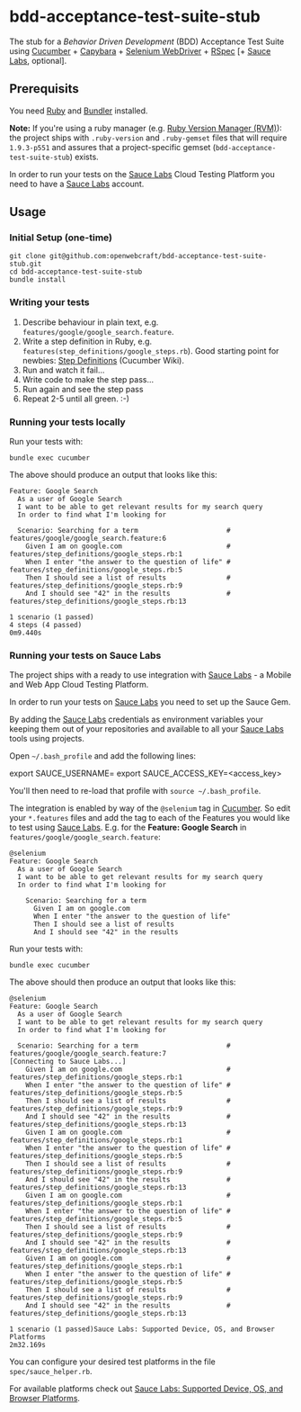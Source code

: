 # bdd-acceptance-test-suite-stub

The stub for a *Behavior Driven Development* (BDD) Acceptance Test Suite using [Cucumber] + [Capybara] + [Selenium WebDriver] + [RSpec] \[+ [Sauce Labs], optional\].

## Prerequisits

You need [Ruby] and [Bundler] installed.

**Note:** If you're using a ruby manager (e.g. [Ruby Version Manager (RVM)]): the project ships with `.ruby-version` and `.ruby-gemset` files that will require `1.9.3-p551` and assures that a project-specific gemset (`bdd-acceptance-test-suite-stub`) exists.

In order to run your tests on the [Sauce Labs] Cloud Testing Platform you need to have a [Sauce Labs] account.

## Usage

### Initial Setup (one-time)

    git clone git@github.com:openwebcraft/bdd-acceptance-test-suite-stub.git
    cd bdd-acceptance-test-suite-stub
    bundle install

### Writing your tests

1. Describe behaviour in plain text, e.g. `features/google/google_search.feature`.
2. Write a step definition in Ruby, e.g. `features(step_definitions/google_steps.rb`). Good starting point for newbies: [Step Definitions](http://cukes.info/step-definitions.html) (Cucumber Wiki).
3. Run and watch it fail...
4. Write code to make the step pass...
5. Run again and see the step pass
6. Repeat 2-5 until all green. :-)

### Running your tests locally

Run your tests with:

    bundle exec cucumber

The above should produce an output that looks like this:

    Feature: Google Search
      As a user of Google Search
      I want to be able to get relevant results for my search query
      In order to find what I'm looking for
    
      Scenario: Searching for a term                      # features/google/google_search.feature:6
        Given I am on google.com                          # features/step_definitions/google_steps.rb:1
        When I enter "the answer to the question of life" # features/step_definitions/google_steps.rb:5
        Then I should see a list of results               # features/step_definitions/google_steps.rb:9
        And I should see "42" in the results              # features/step_definitions/google_steps.rb:13
    
    1 scenario (1 passed)
    4 steps (4 passed)
    0m9.440s

### Running your tests on Sauce Labs

The project ships with a ready to use integration with [Sauce Labs] - a Mobile and Web App Cloud Testing Platform.

In order to run your tests on [Sauce Labs] you need to set up the Sauce Gem.

By adding the [Sauce Labs] credentials as environment variables your keeping them out of your repositories and available to all your [Sauce Labs] tools using projects.

Open `~/.bash_profile` and add the following lines:

export SAUCE_USERNAME=<username>
export SAUCE_ACCESS_KEY=<access_key>

You'll then need to re-load that profile with `source ~/.bash_profile`.

The integration is enabled by way of the `@selenium` tag in [Cucumber]. So edit your `*.features` files and add the tag to each of the Features you would like to test using [Sauce Labs]. E.g. for the **Feature: Google Search** in  `features/google/google_search.feature`:

    @selenium
    Feature: Google Search
      As a user of Google Search 
      I want to be able to get relevant results for my search query
      In order to find what I'm looking for
    
        Scenario: Searching for a term
          Given I am on google.com
          When I enter "the answer to the question of life"
          Then I should see a list of results
          And I should see "42" in the results 

Run your tests with:

    bundle exec cucumber

The above should then produce an output that looks like this:

    @selenium
    Feature: Google Search
      As a user of Google Search
      I want to be able to get relevant results for my search query
      In order to find what I'm looking for
    
      Scenario: Searching for a term                      # features/google/google_search.feature:7
    [Connecting to Sauce Labs...]
        Given I am on google.com                          # features/step_definitions/google_steps.rb:1
        When I enter "the answer to the question of life" # features/step_definitions/google_steps.rb:5
        Then I should see a list of results               # features/step_definitions/google_steps.rb:9
        And I should see "42" in the results              # features/step_definitions/google_steps.rb:13
        Given I am on google.com                          # features/step_definitions/google_steps.rb:1
        When I enter "the answer to the question of life" # features/step_definitions/google_steps.rb:5
        Then I should see a list of results               # features/step_definitions/google_steps.rb:9
        And I should see "42" in the results              # features/step_definitions/google_steps.rb:13
        Given I am on google.com                          # features/step_definitions/google_steps.rb:1
        When I enter "the answer to the question of life" # features/step_definitions/google_steps.rb:5
        Then I should see a list of results               # features/step_definitions/google_steps.rb:9
        And I should see "42" in the results              # features/step_definitions/google_steps.rb:13
        Given I am on google.com                          # features/step_definitions/google_steps.rb:1
        When I enter "the answer to the question of life" # features/step_definitions/google_steps.rb:5
        Then I should see a list of results               # features/step_definitions/google_steps.rb:9
        And I should see "42" in the results              # features/step_definitions/google_steps.rb:13
    
    1 scenario (1 passed)Sauce Labs: Supported Device, OS, and Browser Platforms
    2m32.169s

You can configure your desired test platforms in the file `spec/sauce_helper.rb`.

For available platforms check out [Sauce Labs: Supported Device, OS, and Browser Platforms](https://saucelabs.com/docs/platforms).

[Ruby]: http://www.ruby-lang.org/ "Ruby"
[Bundler]: http://bundler.io/ "Bundler"
[Ruby Version Manager (RVM)]: https://rvm.io/ "RVM"
[Cucumber]: http://cukes.info/ "Cucumber"
[Capybara]: http://jnicklas.github.io/capybara/ "Capybara"
[Selenium WebDriver]: http://docs.seleniumhq.org/ "Selenium WebDriver"
[RSpec]: http://rspec.info/ "RSpec"
[Sauce Labs]: https://saucelabs.com/ "Sauce Labs"